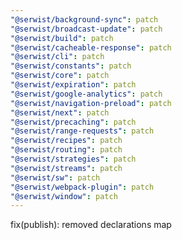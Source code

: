 ```yaml
---
"@serwist/background-sync": patch
"@serwist/broadcast-update": patch
"@serwist/build": patch
"@serwist/cacheable-response": patch
"@serwist/cli": patch
"@serwist/constants": patch
"@serwist/core": patch
"@serwist/expiration": patch
"@serwist/google-analytics": patch
"@serwist/navigation-preload": patch
"@serwist/next": patch
"@serwist/precaching": patch
"@serwist/range-requests": patch
"@serwist/recipes": patch
"@serwist/routing": patch
"@serwist/strategies": patch
"@serwist/streams": patch
"@serwist/sw": patch
"@serwist/webpack-plugin": patch
"@serwist/window": patch
---
```


fix(publish): removed declarations map
